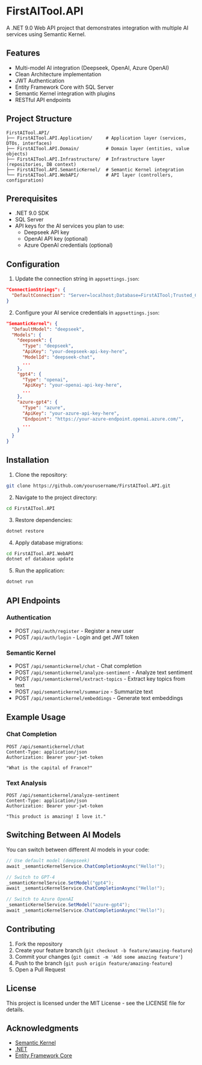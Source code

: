 # FirstAITool.API

A .NET 9.0 Web API project that demonstrates integration with multiple AI services using Semantic Kernel.

## Features

- Multi-model AI integration (Deepseek, OpenAI, Azure OpenAI)
- Clean Architecture implementation
- JWT Authentication
- Entity Framework Core with SQL Server
- Semantic Kernel integration with plugins
- RESTful API endpoints

## Project Structure

```
FirstAITool.API/
├── FirstAITool.API.Application/     # Application layer (services, DTOs, interfaces)
├── FirstAITool.API.Domain/          # Domain layer (entities, value objects)
├── FirstAITool.API.Infrastructure/  # Infrastructure layer (repositories, DB context)
├── FirstAITool.API.SemanticKernel/  # Semantic Kernel integration
└── FirstAITool.API.WebAPI/          # API layer (controllers, configuration)
```

## Prerequisites

- .NET 9.0 SDK
- SQL Server
- API keys for the AI services you plan to use:
  - Deepseek API key
  - OpenAI API key (optional)
  - Azure OpenAI credentials (optional)

## Configuration

1. Update the connection string in `appsettings.json`:
```json
"ConnectionStrings": {
  "DefaultConnection": "Server=localhost;Database=FirstAITool;Trusted_Connection=True;TrustServerCertificate=True;"
}
```

2. Configure your AI service credentials in `appsettings.json`:
```json
"SemanticKernel": {
  "DefaultModel": "deepseek",
  "Models": {
    "deepseek": {
      "Type": "deepseek",
      "ApiKey": "your-deepseek-api-key-here",
      "ModelId": "deepseek-chat",
      ...
    },
    "gpt4": {
      "Type": "openai",
      "ApiKey": "your-openai-api-key-here",
      ...
    },
    "azure-gpt4": {
      "Type": "azure",
      "ApiKey": "your-azure-api-key-here",
      "Endpoint": "https://your-azure-endpoint.openai.azure.com/",
      ...
    }
  }
}
```

## Installation

1. Clone the repository:
```bash
git clone https://github.com/yourusername/FirstAITool.API.git
```

2. Navigate to the project directory:
```bash
cd FirstAITool.API
```

3. Restore dependencies:
```bash
dotnet restore
```

4. Apply database migrations:
```bash
cd FirstAITool.API.WebAPI
dotnet ef database update
```

5. Run the application:
```bash
dotnet run
```

## API Endpoints

### Authentication
- POST `/api/auth/register` - Register a new user
- POST `/api/auth/login` - Login and get JWT token

### Semantic Kernel
- POST `/api/semantickernel/chat` - Chat completion
- POST `/api/semantickernel/analyze-sentiment` - Analyze text sentiment
- POST `/api/semantickernel/extract-topics` - Extract key topics from text
- POST `/api/semantickernel/summarize` - Summarize text
- POST `/api/semantickernel/embeddings` - Generate text embeddings

## Example Usage

### Chat Completion
```http
POST /api/semantickernel/chat
Content-Type: application/json
Authorization: Bearer your-jwt-token

"What is the capital of France?"
```

### Text Analysis
```http
POST /api/semantickernel/analyze-sentiment
Content-Type: application/json
Authorization: Bearer your-jwt-token

"This product is amazing! I love it."
```

## Switching Between AI Models

You can switch between different AI models in your code:

```csharp
// Use default model (deepseek)
await _semanticKernelService.ChatCompletionAsync("Hello!");

// Switch to GPT-4
_semanticKernelService.SetModel("gpt4");
await _semanticKernelService.ChatCompletionAsync("Hello!");

// Switch to Azure OpenAI
_semanticKernelService.SetModel("azure-gpt4");
await _semanticKernelService.ChatCompletionAsync("Hello!");
```

## Contributing

1. Fork the repository
2. Create your feature branch (`git checkout -b feature/amazing-feature`)
3. Commit your changes (`git commit -m 'Add some amazing feature'`)
4. Push to the branch (`git push origin feature/amazing-feature`)
5. Open a Pull Request

## License

This project is licensed under the MIT License - see the LICENSE file for details.

## Acknowledgments

- [Semantic Kernel](https://github.com/microsoft/semantic-kernel)
- [.NET](https://dotnet.microsoft.com/)
- [Entity Framework Core](https://docs.microsoft.com/en-us/ef/core/) 